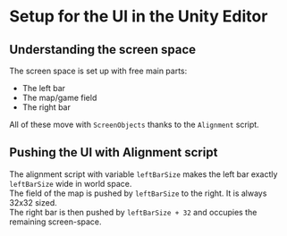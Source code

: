 # Setup for the UI in the Unity Editor

## Understanding the screen space
The screen space is set up with free main parts:  
- The left bar  
- The map/game field  
- The right bar  

All of these move with `ScreenObjects` thanks to the `Alignment` script.  

## Pushing the UI with Alignment script
The alignment script with variable `leftBarSize` makes the left bar exactly `leftBarSize` wide in world space.  
The field of the map is pushed by `leftBarSize` to the right. It is always 32x32 sized.  
The right bar is then pushed by `leftBarSize + 32` and occupies the remaining screen-space.  


